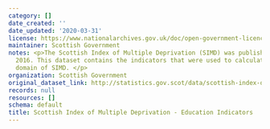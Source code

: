 ```yaml
---
category: []
date_created: ''
date_updated: '2020-03-31'
license: https://www.nationalarchives.gov.uk/doc/open-government-licence/version/3/
maintainer: Scottish Government
notes: <p>The Scottish Index of Multiple Deprivation (SIMD) was published in August
  2016. This dataset contains the indicators that were used to calculate the education
  domain of SIMD. </p>
organization: Scottish Government
original_dataset_link: http://statistics.gov.scot/data/scottish-index-of-multiple-deprivation---education-indicators
records: null
resources: []
schema: default
title: Scottish Index of Multiple Deprivation - Education Indicators
---
```

